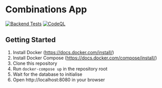 Combinations App
================

[![Backend Tests](https://github.com/Thomas-Griffin/Impossible-Creatures-Combinations-Web-App/actions/workflows/backend-tests.yml/badge.svg)](https://github.com/Thomas-Griffin/Impossible-Creatures-Combinations-Web-App/actions/workflows/backend-tests.yml)
[![CodeQL](https://github.com/Thomas-Griffin/Impossible-Creatures-Combinations-Web-App/actions/workflows/github-code-scanning/codeql/badge.svg)](https://github.com/Thomas-Griffin/Impossible-Creatures-Combinations-Web-App/actions/workflows/github-code-scanning/codeql)

Getting Started
---------------

1. Install Docker (https://docs.docker.com/install/)
2. Install Docker Compose (https://docs.docker.com/compose/install/)
3. Clone this repository
4. Run `docker-compose up` in the repository root
5. Wait for the database to initialise
6. Open http://localhost:8080 in your browser




